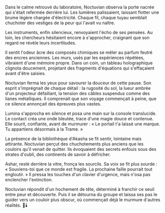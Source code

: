 Dans le calme retrouvé du laboratoire, Noctuvian observa la porte nacrée qui s'était refermée derrière lui. Les lumières palissaient, laissant flotter une brume légère chargée d'électricité. Chaque fil, chaque tuyau semblait chuchoter des vestiges de la peur qui l'avait vu naître. 

Les instruments, enfin silencieux, renvoyaient l'écho de ses pensées. Au loin, les chercheurs hésitaient encore à s'approcher, craignant que son regard ne révèle leurs incertitudes. 

Il sentit l'odeur âcre des composés chimiques se mêler au parfum feutré des encres anciennes. Les murs, usés par les expériences répétées, vibraient d'une mémoire propre. Dans un coin, un tableau holographique clignota doucement, projetant des fragments d'équations qui s'effaçaient avant d'être saisies.

Noctuvian ferma les yeux pour savourer la douceur de cette pause. Son esprit s'imprégnait de chaque détail : la rugosité du sol, la lueur ambrée d'un projecteur défaillant, la tension des câbles suspendus comme des lianes métalliques. Il comprenait que son voyage commençait à peine, que ce silence annonçait des épreuves plus vastes.

Lumina s'approcha en silence et posa une main sur la console translucide. Le contact créa une onde bleutée, trace d'une magie douce et contenue. Elle sourit, confiante, avant de murmurer : « Le portail t'a laissé une marque. Tu appartiens désormais à la Trame. »

La présence de la bibliothèque d'Akasha se fit sentir, lointaine mais attirante. Noctuvian perçut des chuchotements plus anciens que les couloirs qu'il venait de quitter. Ils évoquaient des secrets enfouis sous des strates d'oubli, des continents de savoir à défricher.

Ashar, resté derrière la vitre, fronça les sourcils. Sa voix se fit plus sourde : « Souviens-toi que ce monde est fragile. La prochaine faille pourrait tout engloutir. » Il pressa les touches d'un clavier d'urgence, mais n'osa pas enclencher l'extinction.

Noctuvian répondit d'un hochement de tête, déterminé à franchir ce seuil entre peur et découverte. Puis il se détourna du groupe et laissa ses pas le guider vers un couloir plus obscur, où commençait déjà le murmure d'autres réalités.
🌌🕯️
